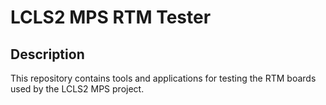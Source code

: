# LCLS2 MPS RTM Tester

## Description

This repository contains tools and applications for testing the RTM boards used by the LCLS2 MPS project.